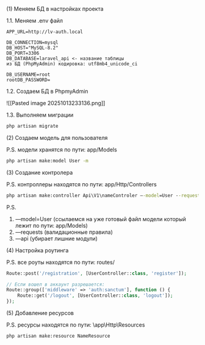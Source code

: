 (1) Меняем БД в настройках проекта

1.1. Меняем .env файл

```env
APP_URL=http://lv-auth.local
```

```env
DB_CONNECTION=mysql
DB_HOST="MySQL-8.2"
DB_PORT=3306
DB_DATABASE=laravel_api <- название таблицы
из БД (PhpMyAdmin) кодировка: utf8mb4_unicode_ci

DB_USERNAME=root
rootDB_PASSWORD=
```

1.2. Создаем БД в PhpmyAdmin

![[Pasted image 20251013233136.png]]

1.3. Выполняем миграции

```cmd
php artisan migrate
```

(2) Создаем модель для пользователя

P.S. модели хранятся по пути: app/Models

```cmd
php artisan make:model User -m
```

(3) Создание контролера

P.S. контроллеры находятся по пути: app/Http/Controllers

```cmd
php artisan make:controller Api\V1\nameControler —-model=User --requests --api
```

P.S.
1. —model=User (ссылаемся на уже готовый файл модели который лежит по пути: app/Models)
2. —requests (валидационные правила)
3. —api (убирает лишние модули)

(4) Настройка роутинга

P.S. все роуты находятся по пути: routes/

```php
Route::post('/registration', [UserController::class, 'register']);

// Если вошел в аккаунт разрешается:
Route::group(['middleware' => 'auth:sanctum'], function () {
	Route::get('/logout', [UserController::class, 'logout']);
});
```

(5) Добавление ресурсов

P.S. ресурсы находятся по пути: \app\Http\Resources

```cmd
php artisan make:resource NameResource
```

